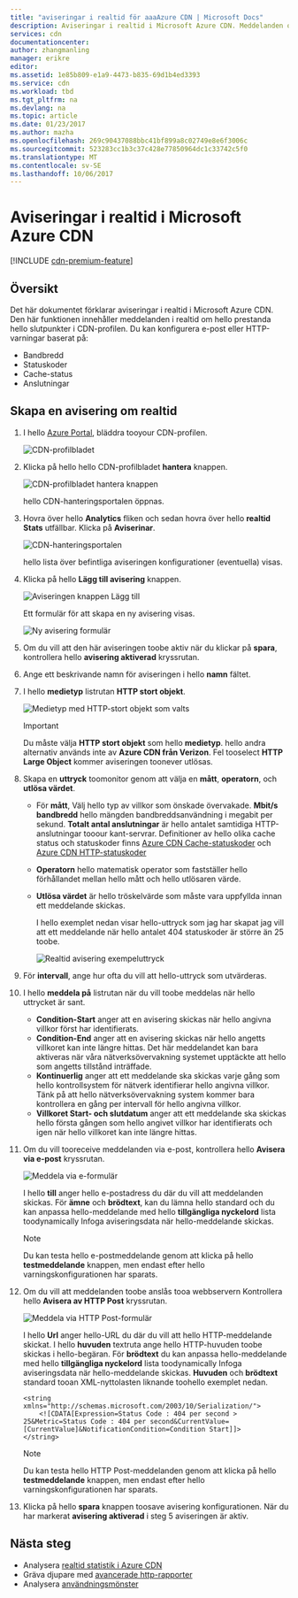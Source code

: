 ```yaml
---
title: "aviseringar i realtid för aaaAzure CDN | Microsoft Docs"
description: Aviseringar i realtid i Microsoft Azure CDN. Meddelanden om hello prestanda hello slutpunkter i CDN-profilen med realtid aviseringar.
services: cdn
documentationcenter: 
author: zhangmanling
manager: erikre
editor: 
ms.assetid: 1e85b809-e1a9-4473-b835-69d1b4ed3393
ms.service: cdn
ms.workload: tbd
ms.tgt_pltfrm: na
ms.devlang: na
ms.topic: article
ms.date: 01/23/2017
ms.author: mazha
ms.openlocfilehash: 269c90437088bbc41bf899a8c02749e8e6f3006c
ms.sourcegitcommit: 523283cc1b3c37c428e77850964dc1c33742c5f0
ms.translationtype: MT
ms.contentlocale: sv-SE
ms.lasthandoff: 10/06/2017
---
```

# <a name="real-time-alerts-in-microsoft-azure-cdn"></a>Aviseringar i realtid i Microsoft Azure CDN
[!INCLUDE [cdn-premium-feature](../../includes/cdn-premium-feature.md)]

## <a name="overview"></a>Översikt
Det här dokumentet förklarar aviseringar i realtid i Microsoft Azure CDN. Den här funktionen innehåller meddelanden i realtid om hello prestanda hello slutpunkter i CDN-profilen.  Du kan konfigurera e-post eller HTTP-varningar baserat på:

* Bandbredd
* Statuskoder
* Cache-status
* Anslutningar

## <a name="creating-a-real-time-alert"></a>Skapa en avisering om realtid
1. I hello [Azure Portal](https://portal.azure.com), bläddra tooyour CDN-profilen.
   
    ![CDN-profilbladet](./media/cdn-real-time-alerts/cdn-profile-blade.png)
2. Klicka på hello hello CDN-profilbladet **hantera** knappen.
   
    ![CDN-profilbladet hantera knappen](./media/cdn-real-time-alerts/cdn-manage-btn.png)
   
    hello CDN-hanteringsportalen öppnas.
3. Hovra över hello **Analytics** fliken och sedan hovra över hello **realtid Stats** utfällbar.  Klicka på **Aviserinar**.
   
    ![CDN-hanteringsportalen](./media/cdn-real-time-alerts/cdn-premium-portal.png)
   
    hello lista över befintliga aviseringen konfigurationer (eventuella) visas.
4. Klicka på hello **Lägg till avisering** knappen.
   
    ![Aviseringen knappen Lägg till](./media/cdn-real-time-alerts/cdn-add-alert.png)
   
    Ett formulär för att skapa en ny avisering visas.
   
    ![Ny avisering formulär](./media/cdn-real-time-alerts/cdn-new-alert.png)
5. Om du vill att den här aviseringen toobe aktiv när du klickar på **spara**, kontrollera hello **avisering aktiverad** kryssrutan.
6. Ange ett beskrivande namn för aviseringen i hello **namn** fältet.
7. I hello **medietyp** listrutan **HTTP stort objekt**.
   
    ![Medietyp med HTTP-stort objekt som valts](./media/cdn-real-time-alerts/cdn-http-large.png)
   
   > [!IMPORTANT]
   > Du måste välja **HTTP stort objekt** som hello **medietyp**.  hello andra alternativ används inte av **Azure CDN från Verizon**.  Fel tooselect **HTTP Large Object** kommer aviseringen toonever utlösas.
   > 
   > 
8. Skapa en **uttryck** toomonitor genom att välja en **mått**, **operatorn**, och **utlösa värdet**.
   
   * För **mått**, Välj hello typ av villkor som önskade övervakade.  **Mbit/s bandbredd** hello mängden bandbreddsanvändning i megabit per sekund.  **Totalt antal anslutningar** är hello antalet samtidiga HTTP-anslutningar tooour kant-servrar.  Definitioner av hello olika cache status och statuskoder finns [Azure CDN Cache-statuskoder](https://msdn.microsoft.com/library/mt759237.aspx) och [Azure CDN HTTP-statuskoder](https://msdn.microsoft.com/library/mt759238.aspx)
   * **Operatorn** hello matematisk operator som fastställer hello förhållandet mellan hello mått och hello utlösaren värde.
   * **Utlösa värdet** är hello tröskelvärde som måste vara uppfyllda innan ett meddelande skickas.
     
     I hello exemplet nedan visar hello-uttryck som jag har skapat jag vill att ett meddelande när hello antalet 404 statuskoder är större än 25 toobe.
     
     ![Realtid avisering exempeluttryck](./media/cdn-real-time-alerts/cdn-expression.png)
9. För **intervall**, ange hur ofta du vill att hello-uttryck som utvärderas.
10. I hello **meddela på** listrutan när du vill toobe meddelas när hello uttrycket är sant.
    
    * **Condition-Start** anger att en avisering skickas när hello angivna villkor först har identifierats.
    * **Condition-End** anger att en avisering skickas när hello angetts villkoret kan inte längre hittas. Det här meddelandet kan bara aktiveras när våra nätverksövervakning systemet upptäckte att hello som angetts tillstånd inträffade.
    * **Kontinuerlig** anger att ett meddelande ska skickas varje gång som hello kontrollsystem för nätverk identifierar hello angivna villkor. Tänk på att hello nätverksövervakning system kommer bara kontrollera en gång per intervall för hello angivna villkor.
    * **Villkoret Start- och slutdatum** anger att ett meddelande ska skickas hello första gången som hello angivet villkor har identifierats och igen när hello villkoret kan inte längre hittas.
11. Om du vill tooreceive meddelanden via e-post, kontrollera hello **Avisera via e-post** kryssrutan.  
    
    ![Meddela via e-formulär](./media/cdn-real-time-alerts/cdn-notify-email.png)
    
    I hello **till** anger hello e-postadress du där du vill att meddelanden skickas. För **ämne** och **brödtext**, kan du lämna hello standard och du kan anpassa hello-meddelande med hello **tillgängliga nyckelord** lista toodynamically Infoga aviseringsdata när hello-meddelande skickas.
    
    > [!NOTE]
    > Du kan testa hello e-postmeddelande genom att klicka på hello **testmeddelande** knappen, men endast efter hello varningskonfigurationen har sparats.
    > 
    > 
12. Om du vill att meddelanden toobe anslås tooa webbservern Kontrollera hello **Avisera av HTTP Post** kryssrutan.
    
    ![Meddela via HTTP Post-formulär](./media/cdn-real-time-alerts/cdn-notify-http.png)
    
    I hello **Url** anger hello-URL du där du vill att hello HTTP-meddelande skickat. I hello **huvuden** textruta ange hello HTTP-huvuden toobe skickas i hello-begäran.  För **brödtext** du kan anpassa hello-meddelande med hello **tillgängliga nyckelord** lista toodynamically Infoga aviseringsdata när hello-meddelande skickas.  **Huvuden** och **brödtext** standard tooan XML-nyttolasten liknande toohello exemplet nedan.
    
    ```
    <string xmlns="http://schemas.microsoft.com/2003/10/Serialization/">
        <![CDATA[Expression=Status Code : 404 per second > 25&Metric=Status Code : 404 per second&CurrentValue=[CurrentValue]&NotificationCondition=Condition Start]]>
    </string>
    ```
    
    > [!NOTE]
    > Du kan testa hello HTTP Post-meddelanden genom att klicka på hello **testmeddelande** knappen, men endast efter hello varningskonfigurationen har sparats.
    > 
    > 
13. Klicka på hello **spara** knappen toosave avisering konfigurationen.  När du har markerat **avisering aktiverad** i steg 5 aviseringen är aktiv.

## <a name="next-steps"></a>Nästa steg
* Analysera [realtid statistik i Azure CDN](cdn-real-time-stats.md)
* Gräva djupare med [avancerade http-rapporter](cdn-advanced-http-reports.md)
* Analysera [användningsmönster](cdn-analyze-usage-patterns.md)

